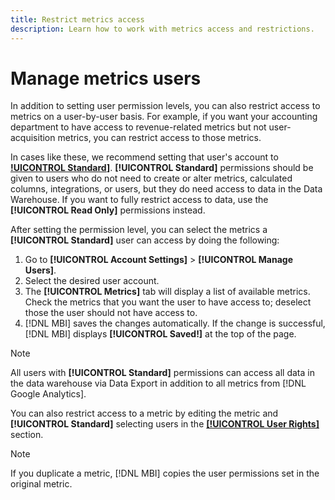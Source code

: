 ```yaml
---
title: Restrict metrics access
description: Learn how to work with metrics access and restrictions. 
---
```

# Manage metrics users

In addition to setting user permission levels, you can also restrict access to metrics on a user-by-user basis. For example, if you want your accounting department to have access to revenue-related metrics but not user-acquisition metrics, you can restrict access to those metrics.

In cases like these, we recommend setting that user's account to **[!UICONTROL Standard](../../administrator/user-management/user-management.md)]**. **[!UICONTROL Standard]** permissions should be given to users who do not need to create or alter metrics, calculated columns, integrations, or users, but they do need access to data in the Data Warehouse. If you want to fully restrict access to data, use the **[!UICONTROL Read Only]** permissions instead.

After setting the permission level, you can select the metrics a **[!UICONTROL Standard]** user can access by doing the following:

1. Go to **[!UICONTROL Account Settings]** > **[!UICONTROL Manage Users]**.
1. Select the desired user account.
1. The **[!UICONTROL Metrics]** tab will display a list of available metrics. Check the metrics that you want the user to have access to; deselect those the user should not have access to.
1. [!DNL MBI] saves the changes automatically. If the change is successful, [!DNL MBI] displays **[!UICONTROL Saved!]** at the top of the page.

>[!NOTE]
>
>All users with **[!UICONTROL Standard]** permissions can access all data in the data warehouse via Data Export in addition to all metrics from [!DNL Google Analytics].

You can also restrict access to a metric by editing the metric and **[!UICONTROL Standard]** selecting users in the **[[!UICONTROL User Rights]](../../data-user/reports/ess-manage-data-metrics.md)** section.

>[!NOTE]
>
>If you duplicate a metric, [!DNL MBI] copies the user permissions set in the original metric.

